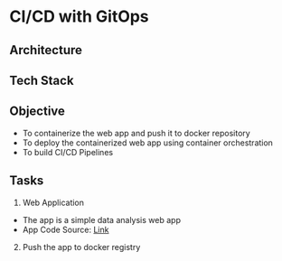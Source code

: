 # CI/CD with GitOps

## Architecture


## Tech Stack


## Objective
* To containerize the web app and push it to docker repository
* To deploy the containerized web app using container orchestration
* To build CI/CD Pipelines


## Tasks
1. Web Application
* The app is a simple data analysis web app
* App Code Source: [Link](https://github.com/mregojos/data-analysis-app)

2. Push the app to docker registry
